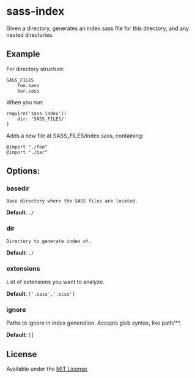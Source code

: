 sass-index
==========
Given a directory, generates an index.sass file for this directory, and any
nested directories.


## Example

For directory structure:
````
SASS_FILES
	foo.sass
	bar.sass
````

When you run:
````
require('sass-index')(
	dir: 'SASS_FILES/'
)
````

Adds a new file at SASS_FILES/index.sass, containing:
````
@import "./foo"
@import "./bar"
````

## Options:

### basedir
	Base directory where the SASS files are located.

__Default__: `./`

### dir
	Directory to generate index of.

__Default__: `./`

### extensions

List of extensions you want to analyze.

__Default__: `['.sass','.scss']`

### ignore
Paths to ignore in index generation. Accepts glob syntax, like path/**.

__Default__: `[]`

## License
Available under the [MIT License](LICENSE.md).
